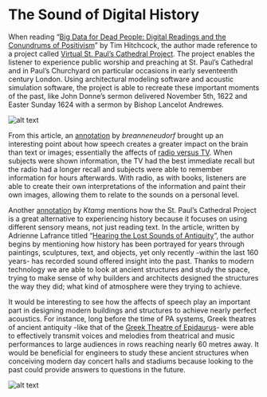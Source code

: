
# The Sound of Digital History
When reading “[Big Data for Dead People: Digital Readings and the Conundrums of Positivism][bddp]” by Tim Hitchcock, the author made reference to a project called [Virtual St. Paul’s Cathedral Project][vspcp]. The project enables the listener to experience public worship and preaching at St. Paul’s Cathedral and in Paul’s Churchyard on particular occasions in early seventeenth century  London. Using architectural modeling software and acoustic simulation software, the project is able to recreate these important moments of the past, like John Donne’s sermon delivered November 5th, 1622 and Easter Sunday 1624 with a sermon by Bishop Lancelot Andrewes. 

![alt text][Virtual]

From this article, an [annotation][ann1] by *breanneneudorf* brought up an interesting point about how speech creates a greater impact on the brain than text or images; essentially the affects of [radio versus TV][rvtv]. When subjects were shown information, the TV had the best immediate recall but the radio had a longer recall and subjects were able to remember information for hours afterwards. With radio, as with books, listeners are able to create their own interpretations of the information and paint their own images, allowing them to relate to the sounds on a personal level. 

Another [annotation][ann2] by *Ktamg* mentions how the St. Paul’s Cathedral Project is a great alternative to experiencing history because it focuses on using different sensory means, not just reading text. In the article, written by Adrienne Lafrance titled “[Hearing the Lost Sounds of Antiquity][hlsa]”, the author begins by mentioning how history has been portrayed for years through paintings, sculptures, text, and objects, yet only recently -within the last 160 years- has recorded sound offered insight into the past. Thanks to modern technology we are able to look at ancient structures and study the space, trying to make sense of why builders and architects designed the structures the way they did; what kind of atmosphere were they trying to achieve.

It would be interesting to see how the affects of speech play an important part in designing modern buildings and structures to achieve nearly perfect acoustics. For instance, long before the time of PA systems, Greek theatres of ancient antiquity -like that of the [Greek Theatre of Epidaurus][gte]- were able to effectively transmit voices and melodies from theatrical and music performances to large audiences in rows reaching nearly 60 metres away. It would be beneficial for engineers to study these ancient structures when conceiving modern day concert halls and stadiums because looking to the past could provide answers to questions in the future.

![alt text][theatre]

[bddp]: <https://via.hypothes.is/http://historyonics.blogspot.com/2013/12/big-data-for-dead-people-digital.html>
[vspcp]: <https://vpcp.chass.ncsu.edu/>
[ann1]: <https://hyp.is/Ng_vZmM2EeeZtmuGdsOtsw/historyonics.blogspot.com/2013/12/big-data-for-dead-people-digital.html>
[rvtv]: <http://www.campaignlive.co.uk/article/radio-ads-longer-impact-tv-research-shows/741581>
[ann2]: <https://hyp.is/GQDA8GQ9Eee5Fw-vAdEy1Q/historyonics.blogspot.com/2013/12/big-data-for-dead-people-digital.html>
[hlsa]: <https://www.theatlantic.com/technology/archive/2016/02/byzantine-angel-wings/470076/>
[gte]: <http://www.nature.com/news/2007/070319/full/news070319-16.html>

[virtual]: https://vpcp.chass.ncsu.edu/wp-content/uploads/2012/11/PC_Wireframe_web-numbering3-429x300.jpg "Virtual St. Paul's Cathedral Project"
[theatre]: https://c1.staticflickr.com/6/5475/14034893682_30a52d914c_b.jpg "Greek Theatre of Epidaurus"
 
